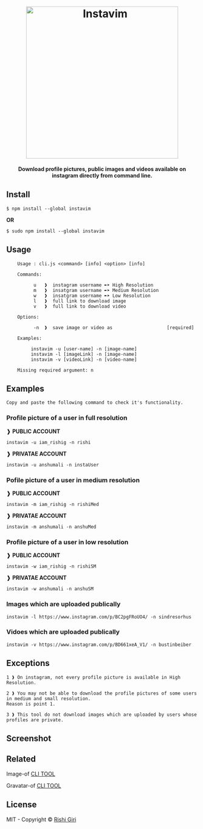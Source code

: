 <h1 align="center">
  <a href="https://www.npmjs.com/package/instavim"><img src="http://rishigiri.com/github/instavim.png" alt="Instavim" width="400"></a>
  <br>
</h1>

<p align="center"><b>Download profile pictures, public images and videos available on instagram directly from command line.</b></p>


## Install

```
$ npm install --global instavim
```
__OR__
```
$ sudo npm install --global instavim
```

## Usage

```
    Usage : cli.js <command> [info] <option> [info]           

    Commands:

          u   ❱  instagram username ➨➤ High Resolution
          m   ❱  insatgram username ➨➤ Medium Resolution
          w   ❱  insatgram username ➨➤ Low Resolution
          l   ❱  full link to download image
          v   ❱  full link to download video

    Options:

          -n  ❱  save image or video as                    [required]

    Examples:

         instavim -u [user-name] -n [image-name]
         instavim -l [imageLink] -n [image-name]
         instavim -v [videoLink] -n [video-name]

    Missing required argument: n

```
## Examples
```
Copy and paste the following command to check it's functionality.
```

### Profile picture of a user in full resolution


❱ __PUBLIC ACCOUNT__

```
instavim -u iam_rishig -n rishi
```
❱ __PRIVATAE ACCOUNT__

```
instavim -u anshumali -n instaUser
```

### Pofile picture of a user in medium resolution

❱ __PUBLIC ACCOUNT__

```
instavim -m iam_rishig -n rishiMed
```
❱ __PRIVATAE ACCOUNT__

```
instavim -m anshumali -n anshuMed
```

### Profile picture of a user in low resolution

❱ __PUBLIC ACCOUNT__

```
instavim -w iam_rishig -n rishiSM
```
❱ __PRIVATAE ACCOUNT__

```
instavim -w anshumali -n anshuSM
```

### Images which are uploaded publically
```
instavim -l https://www.instagram.com/p/BC2pgFRoUO4/ -n sindresorhus
```

### Vidoes which are uploaded publically
```
instavim -v https://www.instagram.com/p/BD661xeA_V1/ -n bustinbeiber
```

## Exceptions

```
1 ❱ On instagram, not every profile picture is available in High Resolution.
```
```
2 ❱ You may not be able to download the profile pictures of some users in medium and small resolution.
Reason is point 1.
```
```
3 ❱ This tool do not download images which are uploaded by users whose profiles are private.
```

## Screenshot


## Related

Image-of    [ CLI TOOL ](https://github.com/CodeDotJS/image-of)

Gravatar-of [ CLI TOOL ](https://github.com/CodeDotJS/gravatar-of)

## License

MIT - Copyright &copy; [Rishi Giri](http://rishigiri.com)
